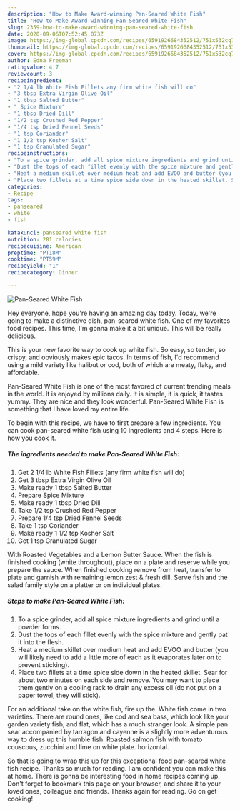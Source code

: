 ```yaml
---
description: "How to Make Award-winning Pan-Seared White Fish"
title: "How to Make Award-winning Pan-Seared White Fish"
slug: 2359-how-to-make-award-winning-pan-seared-white-fish
date: 2020-09-06T07:52:45.073Z
image: https://img-global.cpcdn.com/recipes/6591926684352512/751x532cq70/pan-seared-white-fish-recipe-main-photo.jpg
thumbnail: https://img-global.cpcdn.com/recipes/6591926684352512/751x532cq70/pan-seared-white-fish-recipe-main-photo.jpg
cover: https://img-global.cpcdn.com/recipes/6591926684352512/751x532cq70/pan-seared-white-fish-recipe-main-photo.jpg
author: Edna Freeman
ratingvalue: 4.7
reviewcount: 3
recipeingredient:
- "2 1/4 lb White Fish Fillets any firm white fish will do"
- "3 tbsp Extra Virgin Olive Oil"
- "1 tbsp Salted Butter"
- " Spice Mixture"
- "1 tbsp Dried Dill"
- "1/2 tsp Crushed Red Pepper"
- "1/4 tsp Dried Fennel Seeds"
- "1 tsp Coriander"
- "1 1/2 tsp Kosher Salt"
- "1 tsp Granulated Sugar"
recipeinstructions:
- "To a spice grinder, add all spice mixture ingredients and grind until a powder forms."
- "Dust the tops of each fillet evenly with the spice mixture and gently pat it into the flesh."
- "Heat a medium skillet over medium heat and add EVOO and butter (you will likely need to add a little more of each as it evaporates later on to prevent sticking)."
- "Place two fillets at a time spice side down in the heated skillet. Sear for about two minutes on each side and remove. You may want to place them gently on a cooling rack to drain any excess oil (do not put on a paper towel, they will stick)."
categories:
- Recipe
tags:
- panseared
- white
- fish

katakunci: panseared white fish 
nutrition: 281 calories
recipecuisine: American
preptime: "PT18M"
cooktime: "PT59M"
recipeyield: "1"
recipecategory: Dinner

---
```



![Pan-Seared White Fish](https://img-global.cpcdn.com/recipes/6591926684352512/751x532cq70/pan-seared-white-fish-recipe-main-photo.jpg)

Hey everyone, hope you're having an amazing day today. Today, we're going to make a distinctive dish, pan-seared white fish. One of my favorites food recipes. This time, I'm gonna make it a bit unique. This will be really delicious.

This is your new favorite way to cook up white fish. So easy, so tender, so crispy, and obviously makes epic tacos. In terms of fish, I&#39;d recommend using a mild variety like halibut or cod, both of which are meaty, flaky, and affordable.

Pan-Seared White Fish is one of the most favored of current trending meals in the world. It is enjoyed by millions daily. It is simple, it is quick, it tastes yummy. They are nice and they look wonderful. Pan-Seared White Fish is something that I have loved my entire life.


To begin with this recipe, we have to first prepare a few ingredients. You can cook pan-seared white fish using 10 ingredients and 4 steps. Here is how you cook it.

<!--inarticleads1-->

##### The ingredients needed to make Pan-Seared White Fish:

1. Get 2 1/4 lb White Fish Fillets (any firm white fish will do)
1. Get 3 tbsp Extra Virgin Olive Oil
1. Make ready 1 tbsp Salted Butter
1. Prepare  Spice Mixture
1. Make ready 1 tbsp Dried Dill
1. Take 1/2 tsp Crushed Red Pepper
1. Prepare 1/4 tsp Dried Fennel Seeds
1. Take 1 tsp Coriander
1. Make ready 1 1/2 tsp Kosher Salt
1. Get 1 tsp Granulated Sugar


With Roasted Vegetables and a Lemon Butter Sauce. When the fish is finished cooking (white throughout), place on a plate and reserve while you prepare the sauce. When finished cooking remove from heat, transfer to plate and garnish with remaining lemon zest &amp; fresh dill. Serve fish and the salad family style on a platter or on individual plates. 

<!--inarticleads2-->

##### Steps to make Pan-Seared White Fish:

1. To a spice grinder, add all spice mixture ingredients and grind until a powder forms.
1. Dust the tops of each fillet evenly with the spice mixture and gently pat it into the flesh.
1. Heat a medium skillet over medium heat and add EVOO and butter (you will likely need to add a little more of each as it evaporates later on to prevent sticking).
1. Place two fillets at a time spice side down in the heated skillet. Sear for about two minutes on each side and remove. You may want to place them gently on a cooling rack to drain any excess oil (do not put on a paper towel, they will stick).


For an additional take on the white fish, fire up the. White fish come in two varieties. There are round ones, like cod and sea bass, which look like your garden variety fish, and flat, which has a much stranger look. A simple pan sear accompanied by tarragon and cayenne is a slightly more adventurous way to dress up this humble fish. Roasted salmon fish with tomato couscous, zucchini and lime on white plate. horizontal. 

So that is going to wrap this up for this exceptional food pan-seared white fish recipe. Thanks so much for reading. I am confident you can make this at home. There is gonna be interesting food in home recipes coming up. Don't forget to bookmark this page on your browser, and share it to your loved ones, colleague and friends. Thanks again for reading. Go on get cooking!

